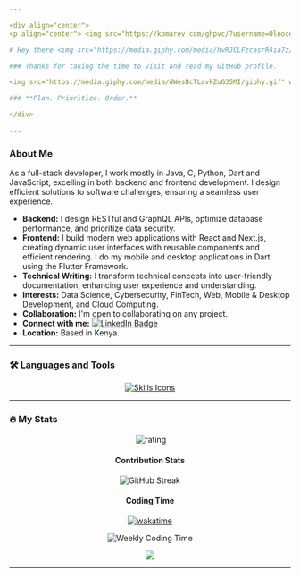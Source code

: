 ```yaml
---

<div align="center">
<p align="center"> <img src="https://komarev.com/ghpvc/?username=Olooce&label=Profile%20views&color=0e75b6&style=flat" alt="views" /> </p> 

# Hey there <img src="https://media.giphy.com/media/hvRJCLFzcasrR4ia7z/giphy.gif" width="30px" alt="Wave"/>

### Thanks for taking the time to visit and read my GitHub profile.

<img src="https://media.giphy.com/media/dWesBcTLavkZuG35MI/giphy.gif" width="600" height="300" alt="Coding Gif"/>

### **Plan. Prioritize. Order.**

</div>

---
```


### About Me

<div align="left">
  <p align="left">
    As a full-stack developer, I work mostly in Java, C, Python, Dart and JavaScript, excelling in both backend and frontend development. I design efficient solutions to software challenges, ensuring a seamless user experience.
  </p>
  <ul align="left">
    <li><strong>Backend:</strong> I design RESTful and GraphQL APIs, optimize database performance, and prioritize data security.</li>
    <li><strong>Frontend:</strong> I build modern web applications with React and Next.js, creating dynamic user interfaces with reusable components and efficient rendering. I do my mobile and desktop applications in Dart using the Flutter Framework. </li>
    <li><strong>Technical Writing:</strong> I transform technical concepts into user-friendly documentation, enhancing user experience and understanding.</li>
    <li><strong>Interests:</strong> Data Science, Cybersecurity, FinTech, Web, Mobile & Desktop Development, and Cloud Computing.</li>
    <li><strong>Collaboration:</strong> I'm open to collaborating on any project.</li>
    <li><strong>Connect with me:</strong> <a href="https://www.linkedin.com/in/oloo-stephen-asira/">
    <img src="https://img.shields.io/badge/LinkedIn-blue?style=for-the-badge&logo=linkedin&logoColor=white" alt="LinkedIn Badge"/></a></li>
    <li><strong>Location:</strong> Based in Kenya.</li>
  </ul>
</div>

---

### :hammer_and_wrench: Languages and Tools

<div align="center">
  <a href="#">
    <img src="https://skillicons.dev/icons?i=java,python,c,dart,flutter,react,vite,nodejs,mysql,postgres,spring,firebase,shell,linux,git,github&perline=14" alt="Skills Icons"/>
  </a>
</div>

---

### :fire: My Stats

<div align="center">
  
<p>&nbsp;<img align="center" src="https://bad-apple-github-readme.vercel.app/api?username=Olooce&show_icons=true&count_private=true&line_height=20&icon_color=00b3ff&theme=dark&title_color=00b3ff)" alt="rating" /></p> 

#### Contribution Stats

<img src="http://github-readme-streak-stats.herokuapp.com?user=Olooce&theme=dark&background=000000" alt="GitHub Streak"/>

#### Coding Time

[![wakatime](https://wakatime.com/badge/user/6e3390ca-e2f0-47c3-887e-f33f6b969adb.svg)](https://wakatime.com/@6e3390ca-e2f0-47c3-887e-f33f6b969adb)

<img src="https://github-readme-stats.vercel.app/api/wakatime?username=Olooce&layout=compact&theme=vision-friendly-dark" alt="Weekly Coding Time"/>

</div>

<p align="center">
     <img src="https://capsule-render.vercel.app/api?type=waving&color=gradient&height=100&section=footer"/>
</p>

---
